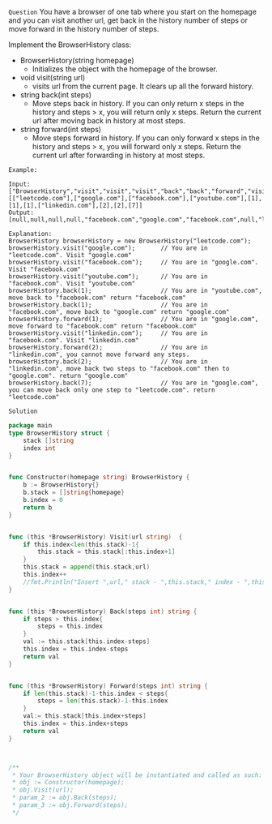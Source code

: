 `Question`
You have a browser of one tab where you start on the homepage and you can visit another url, get back in the history number of steps or move forward in the history number of steps.

Implement the BrowserHistory class:

- BrowserHistory(string homepage)
    * Initializes the object with the homepage of the browser.
- void visit(string url) 
    * visits url from the current page. It clears up all the forward history.
- string back(int steps) 
    * Move steps back in history. If you can only return x steps in the history and steps > x, you will return only x steps. Return the current url after moving back in history at most steps.
- string forward(int steps)
    * Move steps forward in history. If you can only forward x steps in the history and steps > x, you will forward only x steps. Return the current url after forwarding in history at most steps.

```text
Example:

Input:
["BrowserHistory","visit","visit","visit","back","back","forward","visit","forward","back","back"]
[["leetcode.com"],["google.com"],["facebook.com"],["youtube.com"],[1],[1],[1],["linkedin.com"],[2],[2],[7]]
Output:
[null,null,null,null,"facebook.com","google.com","facebook.com",null,"linkedin.com","google.com","leetcode.com"]

Explanation:
BrowserHistory browserHistory = new BrowserHistory("leetcode.com");
browserHistory.visit("google.com");       // You are in "leetcode.com". Visit "google.com"
browserHistory.visit("facebook.com");     // You are in "google.com". Visit "facebook.com"
browserHistory.visit("youtube.com");      // You are in "facebook.com". Visit "youtube.com"
browserHistory.back(1);                   // You are in "youtube.com", move back to "facebook.com" return "facebook.com"
browserHistory.back(1);                   // You are in "facebook.com", move back to "google.com" return "google.com"
browserHistory.forward(1);                // You are in "google.com", move forward to "facebook.com" return "facebook.com"
browserHistory.visit("linkedin.com");     // You are in "facebook.com". Visit "linkedin.com"
browserHistory.forward(2);                // You are in "linkedin.com", you cannot move forward any steps.
browserHistory.back(2);                   // You are in "linkedin.com", move back two steps to "facebook.com" then to "google.com". return "google.com"
browserHistory.back(7);                   // You are in "google.com", you can move back only one step to "leetcode.com". return "leetcode.com"

```

`Solution`

```go
package main
type BrowserHistory struct {
    stack []string
    index int
}


func Constructor(homepage string) BrowserHistory {
    b := BrowserHistory{}
    b.stack = []string{homepage}
    b.index = 0
    return b
}


func (this *BrowserHistory) Visit(url string)  {
    if this.index<len(this.stack)-1{
        this.stack = this.stack[:this.index+1]
    }
    this.stack = append(this.stack,url)
    this.index++
    //fmt.Println("Insert ",url," stack - ",this.stack," index - ",this.index)
}


func (this *BrowserHistory) Back(steps int) string {
    if steps > this.index{
        steps = this.index
    }
    val := this.stack[this.index-steps]
    this.index = this.index-steps
    return val
}


func (this *BrowserHistory) Forward(steps int) string {
    if len(this.stack)-1-this.index < steps{
        steps = len(this.stack)-1-this.index
    }
    val:= this.stack[this.index+steps]
    this.index = this.index+steps
    return val
}



/**
 * Your BrowserHistory object will be instantiated and called as such:
 * obj := Constructor(homepage);
 * obj.Visit(url);
 * param_2 := obj.Back(steps);
 * param_3 := obj.Forward(steps);
 */
```